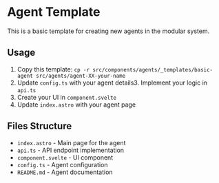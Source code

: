 # Agent Template

This is a basic template for creating new agents in the modular system.

## Usage

1. Copy this template: `cp -r src/components/agents/_templates/basic-agent src/agents/agent-XX-your-name`
2. Update `config.ts` with your agent details3. Implement your logic in `api.ts`
4. Create your UI in `component.svelte`
5. Update `index.astro` with your agent page
## Files Structure

- `index.astro` - Main page for the agent
- `api.ts` - API endpoint implementation  
- `component.svelte` - UI component
- `config.ts` - Agent configuration
- `README.md` - Agent documentation
